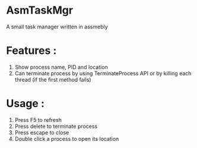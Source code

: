 # AsmTaskMgr
A small task manager written in assmebly

# Features :
1. Show process name, PID and location
2. Can terminate process by using TerminateProcess API or by killing each thread (if the first method fails)

# Usage :
1. Press F5 to refresh
2. Press delete to terminate process
3. Press escape to close
4. Double click a process to open its location

